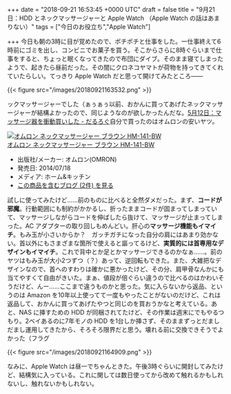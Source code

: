 
+++
date = "2018-09-21 16:53:45 +0000 UTC"
draft = false
title = "9月21日：HDD とネックマッサージャーと Apple Watch （Apple Watch の話はあまりない）"
tags = ["今日のお役立ち","Apple Watch"]

+++
今日も朝の3時に目が覚めたので、ポチポチと仕事をした。一仕事終えて6時前にゴミを出し、コンビニでお菓子を買う。そこからさらに8時ぐらいまで仕事をすると、ちょっと眠くなってきたので布団にダイブ。そのまま寝てしまったようで、起きたら昼前だった。その間にクロネコヤマトが荷物を持ってきてくれていたらしい。てっきり Apple Watch だと思って開けてみたところ――

{{< figure src="/images/20180921163532.png"  >}}

ックマッサージャーでした（ぁぅぁぅ以前、おかんに買ってあげたネックマッサージャーが結構よかったので、同じようなのが欲しかったんだな。[5月12日：マッサージ器を衝動買いした - だるろぐ](https://blog.daruyanagi.jp/entry/2018/05/15/180320)自分で買ったのはオムロンの安いヤツ。<div class="hatena-asin-detail"><a href="http://www.amazon.co.jp/exec/obidos/ASIN/B00LSG6JSC/bestylesnet-22/"><img src="https://images-fe.ssl-images-amazon.com/images/I/41JhTnOIozL._SL160_.jpg" class="hatena-asin-detail-image" alt="オムロン ネックマッサージャー ブラウン HM-141-BW" title="オムロン ネックマッサージャー ブラウン HM-141-BW"/></a><div class="hatena-asin-detail-info"><a href="http://www.amazon.co.jp/exec/obidos/ASIN/B00LSG6JSC/bestylesnet-22/">オムロン ネックマッサージャー ブラウン HM-141-BW</a><ul><li><span class="hatena-asin-detail-label">出版社/メーカー:</span> オムロン(OMRON)</li><li><span class="hatena-asin-detail-label">発売日:</span> 2014/07/18</li><li><span class="hatena-asin-detail-label">メディア:</span> ホーム&amp;キッチン</li><li><a href="http://d.hatena.ne.jp/asin/B00LSG6JSC/bestylesnet-22" target="_blank">この商品を含むブログ (2件) を見る</a></li></ul></div><div class="hatena-asin-detail-foot"></div></div>試しに使ってみたけど……前のものに比べると全然ダメだった。まず、**コードが邪魔**。行動範囲にも制約がかかるし、折ったままコードが固まってしまっていて、マッサージしながらコードを伸ばしたら抜けて、マッサージが止まってしまった。AC アダプターの取り回しもめんどい。肝心の**マッサージ機能もイマイチ**。もみ玉が小さいからか？　ガッチガチになった自分の肩にはあまり効かない。首以外にもさまざまな箇所で使えると謳ってるけど、**実質的には首専用なデザインもイマイチ**。これで背中とか足とかマッサージできるのかなぁ……。前のヤツはもみ玉が大小2つずつ（？）あって、逆回転もできた。また、大雑把なデザインなので、首へのすわりは確かに悪かったけど、その分、肩甲骨なんかにも当てやすくて自由がきいた。まぁ、値段が倍ぐらい違うので比べるのはかわいそうだけど、んー……ここまで違うものかと思った。気に入らないから返品、というのは Amazon を10年以上使ってて一度もやったことがないのだけど、これは返品して、おかんに買ってあげたやつと同じのを買おうかなと考えている。あと、NAS に挿すための HDD が同梱されてたけど、その作業は週末にでもやるつもり。2ベイあるのに7年モノの HDD を1台しか挿さず、そのままずっとだましだまし運用してきたから、そろそろ限界だと思う。壊れる前に交換できそうでよかった（フラグ

{{< figure src="/images/20180921164909.png"  >}}

なみに、Apple Watch は昼一でちゃんときた。午後3時ぐらいに開封してみたけど、結構気に入っている。これに関しては数日使ってから改めて触れるかもしれないし、触れないかもしれない。


